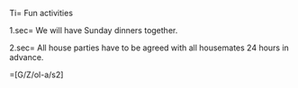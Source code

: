 Ti= Fun activities

1.sec= We will have Sunday dinners together.

2.sec= All house parties have to be agreed with all housemates 24 hours in advance.



=[G/Z/ol-a/s2]

